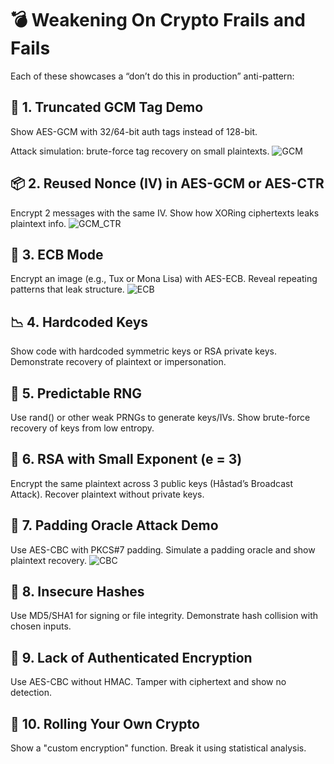 # 💣 Weakening On Crypto Frails and Fails 

Each of these showcases a “don’t do this in production” anti-pattern:

## 🔐 1. Truncated GCM Tag Demo

Show AES-GCM with 32/64-bit auth tags instead of 128-bit.

Attack simulation: brute-force tag recovery on small plaintexts.
![GCM](GCM)

## 📦 2. Reused Nonce (IV) in AES-GCM or AES-CTR

Encrypt 2 messages with the same IV.
Show how XORing ciphertexts leaks plaintext info.
![GCM_CTR](GCM_CTR)

## 🔁 3. ECB Mode

Encrypt an image (e.g., Tux or Mona Lisa) with AES-ECB.
Reveal repeating patterns that leak structure.
![ECB](ECB)

## 📉 4. Hardcoded Keys

Show code with hardcoded symmetric keys or RSA private keys.
Demonstrate recovery of plaintext or impersonation.

## 📅 5. Predictable RNG

Use rand() or other weak PRNGs to generate keys/IVs.
Show brute-force recovery of keys from low entropy.

## 🧱 6. RSA with Small Exponent (e = 3)

Encrypt the same plaintext across 3 public keys (Håstad’s Broadcast Attack).
Recover plaintext without private keys.

## 🧮 7. Padding Oracle Attack Demo

Use AES-CBC with PKCS#7 padding.
Simulate a padding oracle and show plaintext recovery.
![CBC](CBC)

## 💬 8. Insecure Hashes

Use MD5/SHA1 for signing or file integrity.
Demonstrate hash collision with chosen inputs.

## 🛑 9. Lack of Authenticated Encryption

Use AES-CBC without HMAC.
Tamper with ciphertext and show no detection.

## 🔄 10. Rolling Your Own Crypto

Show a "custom encryption" function.
Break it using statistical analysis.

